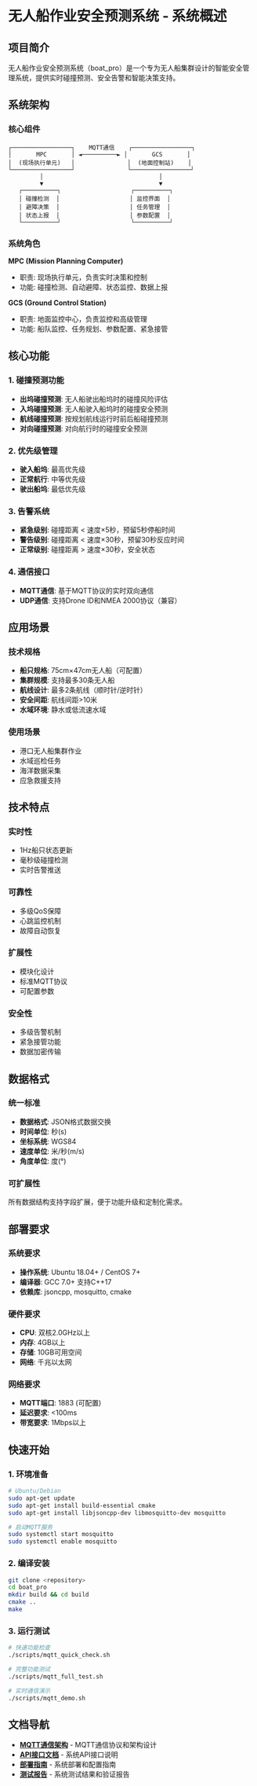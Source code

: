 # 无人船作业安全预测系统 - 系统概述

## 项目简介

无人船作业安全预测系统（boat_pro）是一个专为无人船集群设计的智能安全管理系统，提供实时碰撞预测、安全告警和智能决策支持。

## 系统架构

### 核心组件

```
┌─────────────────┐    MQTT通信    ┌─────────────────┐
│       MPC       │ ◄──────────► │       GCS       │
│  (现场执行单元)   │               │  (地面控制站)    │
└─────────────────┘               └─────────────────┘
         │                                 │
         ▼                                 ▼
   ┌──────────┐                    ┌──────────┐
   │ 碰撞检测  │                    │ 监控界面  │
   │ 避障决策  │                    │ 任务管理  │
   │ 状态上报  │                    │ 参数配置  │
   └──────────┘                    └──────────┘
```

### 系统角色

**MPC (Mission Planning Computer)**
- 职责: 现场执行单元，负责实时决策和控制
- 功能: 碰撞检测、自动避障、状态监控、数据上报

**GCS (Ground Control Station)**  
- 职责: 地面监控中心，负责监控和高级管理
- 功能: 船队监控、任务规划、参数配置、紧急接管

## 核心功能

### 1. 碰撞预测功能
- **出坞碰撞预测**: 无人船驶出船坞时的碰撞风险评估
- **入坞碰撞预测**: 无人船驶入船坞时的碰撞安全预测
- **航线碰撞预测**: 按规划航线运行时前后船碰撞预测
- **对向碰撞预测**: 对向航行时的碰撞安全预测

### 2. 优先级管理
- **驶入船坞**: 最高优先级
- **正常航行**: 中等优先级  
- **驶出船坞**: 最低优先级

### 3. 告警系统
- **紧急级别**: 碰撞距离 < 速度×5秒，预留5秒停船时间
- **警告级别**: 碰撞距离 < 速度×30秒，预留30秒反应时间
- **正常级别**: 碰撞距离 > 速度×30秒，安全状态

### 4. 通信接口
- **MQTT通信**: 基于MQTT协议的实时双向通信
- **UDP通信**: 支持Drone ID和NMEA 2000协议（兼容）

## 应用场景

### 技术规格
- **船只规格**: 75cm×47cm无人船（可配置）
- **集群规模**: 支持最多30条无人船
- **航线设计**: 最多2条航线（顺时针/逆时针）
- **安全间距**: 航线间距>10米
- **水域环境**: 静水或低流速水域

### 使用场景
- 港口无人船集群作业
- 水域巡检任务
- 海洋数据采集
- 应急救援支持

## 技术特点

### 实时性
- 1Hz船只状态更新
- 毫秒级碰撞检测
- 实时告警推送

### 可靠性
- 多级QoS保障
- 心跳监控机制
- 故障自动恢复

### 扩展性
- 模块化设计
- 标准MQTT协议
- 可配置参数

### 安全性
- 多级告警机制
- 紧急接管功能
- 数据加密传输

## 数据格式

### 统一标准
- **数据格式**: JSON格式数据交换
- **时间单位**: 秒(s)
- **坐标系统**: WGS84
- **速度单位**: 米/秒(m/s)
- **角度单位**: 度(°)

### 可扩展性
所有数据结构支持字段扩展，便于功能升级和定制化需求。

## 部署要求

### 系统要求
- **操作系统**: Ubuntu 18.04+ / CentOS 7+
- **编译器**: GCC 7.0+ 支持C++17
- **依赖库**: jsoncpp, mosquitto, cmake

### 硬件要求
- **CPU**: 双核2.0GHz以上
- **内存**: 4GB以上
- **存储**: 10GB可用空间
- **网络**: 千兆以太网

### 网络要求
- **MQTT端口**: 1883 (可配置)
- **延迟要求**: <100ms
- **带宽要求**: 1Mbps以上

## 快速开始

### 1. 环境准备
```bash
# Ubuntu/Debian
sudo apt-get update
sudo apt-get install build-essential cmake
sudo apt-get install libjsoncpp-dev libmosquitto-dev mosquitto

# 启动MQTT服务
sudo systemctl start mosquitto
sudo systemctl enable mosquitto
```

### 2. 编译安装
```bash
git clone <repository>
cd boat_pro
mkdir build && cd build
cmake ..
make
```

### 3. 运行测试
```bash
# 快速功能检查
./scripts/mqtt_quick_check.sh

# 完整功能测试
./scripts/mqtt_full_test.sh

# 实时通信演示
./scripts/mqtt_demo.sh
```

## 文档导航

- **[MQTT通信架构](MQTT_ARCHITECTURE.md)** - MQTT通信协议和架构设计
- **[API接口文档](API_REFERENCE.md)** - 系统API接口说明
- **[部署指南](DEPLOYMENT_GUIDE.md)** - 系统部署和配置指南
- **[测试报告](TEST_REPORT.md)** - 系统测试结果和验证报告


